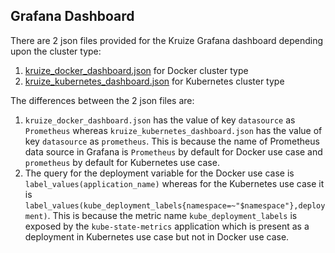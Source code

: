 
## Grafana Dashboard

There are 2 json files provided for the Kruize Grafana dashboard depending upon the cluster type: 

1. [kruize_docker_dashboard.json](manifests/docker/grafana/dashboards/kruize_docker_dashboard.json) for Docker cluster type 
2. [kruize_kubernetes_dashboard.json](grafana/kruize_kubernetes_dashboard.json) for Kubernetes cluster type 

The differences between the 2 json files are: 

1. `kruize_docker_dashboard.json` has the value of key `datasource` as `Prometheus` whereas 
`kruize_kubernetes_dashboard.json` has the value of key `datasource` as `prometheus`. This is because the name of 
Prometheus data source in Grafana is `Prometheus` by default for Docker use case and `prometheus` by default for 
Kubernetes use case. 
2. The query for the deployment variable for the Docker use case is `label_values(application_name)` whereas for the 
Kubernetes use case it is `label_values(kube_deployment_labels{namespace=~"$namespace"},deployment)`. This is because 
the metric name `kube_deployment_labels` is exposed by the `kube-state-metrics` application which is present as a 
deployment in Kubernetes use case but not in Docker use case. 
